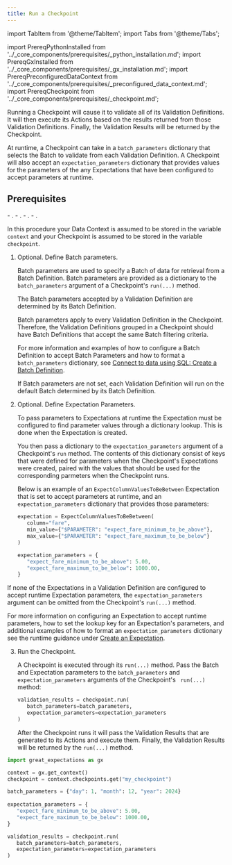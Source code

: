 ```yaml
---
title: Run a Checkpoint
---
```

import TabItem from '@theme/TabItem';
import Tabs from '@theme/Tabs';

import PrereqPythonInstalled from '../_core_components/prerequisites/_python_installation.md';
import PrereqGxInstalled from '../_core_components/prerequisites/_gx_installation.md';
import PrereqPreconfiguredDataContext from '../_core_components/prerequisites/_preconfigured_data_context.md';
import PrereqCheckpoint from '../_core_components/prerequisites/_checkpoint.md';

Running a Checkpoint will cause it to validate all of its Validation Definitions.  It will then execute its Actions based on the results returned from those Validation Definitions.  Finally, the Validation Results will be returned by the Checkpoint.

At runtime, a Checkpoint can take in a `batch_parameters` dictionary that selects the Batch to validate from each Validation Definition.  A Checkpoint will also accept an `expectation_parameters` dictionary that provides values for the parameters of the any Expectations that have been configured to accept parameters at runtime.

<h2>Prerequisites</h2>
- <PrereqPythonInstalled/>.
- <PrereqGxInstalled/>.
- <PrereqPreconfiguredDataContext/>.
- <PrereqCheckpoint/>.

<Tabs>

<TabItem value="procedure" label="Procedure">

In this procedure your Data Context is assumed to be stored in the variable `context` and your Checkpoint is assumed to be stored in the variable `checkpoint`.

1. Optional. Define Batch parameters.

   Batch parameters are used to specify a Batch of data for retrieval from a Batch Definition.  Batch parameters are provided as a dictionary to the `batch_parameters` argument of a Checkpoint's `run(...)` method.

   The Batch parameters accepted by a Validation Definition are determined by its Batch Definition.

   Batch parameters apply to every Validation Definition in the Checkpoint.  Therefore, the Validation Definitions grouped in a Checkpoint should have Batch Definitions that accept the same Batch filtering criteria.
   
   For more information and examples of how to configure a Batch Definition to accept Batch Parameters and how to format a `batch_parameters` dictionary, see [Connect to data using SQL: Create a Batch Definition](/core/connect_to_data/sql_data/sql_data.md?batch_definition=partitioned#create-a-batch-definition).

   If Batch parameters are not set, each Validation Definition will run on the default Batch determined by its Batch Definition.

2. Optional. Define Expectation Parameters.

   To pass parameters to Expectations at runtime the Expectation must be configured to find parameter values through a dictionary lookup.  This is done when the Expectation is created.

   You then pass a dictionary to the `expectation_parameters` argument of a Checkpoint's `run` method.  The contents of this dictionary consist of keys that were defined for parameters when the Checkpoint's Expectations were created, paired with the values that should be used for the corresponding parmeters when the Checkpoint runs.

   Below is an example of an `ExpectColumnValuesToBeBetween` Expectation that is set to accept parameters at runtime, and an `expectation_parameters` dictionary that provides those parameters:

   ```python title="Python"
   expectation = ExpectColumnValuesToBeBetween(
      column="fare",
      min_value={"$PARAMETER": "expect_fare_minimum_to_be_above"},
      max_value={"$PARAMETER": "expect_fare_maximum_to_be_below"}
   )
   
   expectation_parameters = {
      "expect_fare_minimum_to_be_above": 5.00,
      "expect_fare_maximum_to_be_below": 1000.00,
   }
   ```

  If none of the Expectations in a Validation Definition are configured to accept runtime Expectation parameters, the `expectation_parameters` argument can be omitted from the Checkpoint's `run(...)` method.

   For more information on configuring an Expectation to accept runtime parameters, how to set the lookup key for an Expectation's parameters, and additional examples of how to format an `expectation_parameters` dictionary see the runtime guidance under [Create an Expectation](/core/define_expectations/create_an_expectation.md).

3. Run the Checkpoint.

   A Checkpoint is executed through its `run(...)` method.  Pass the Batch and Expectation parameters to the `batch_parameters` and `expectation_parameters` arguments of the Checkpoint's ` run(...)` method:

   ```python
   validation_results = checkpoint.run(
      batch_parameters=batch_parameters,
      expectation_parameters=expectation_parameters
   )
   ```
   
   After the Checkpoint runs it will pass the Validation Results that are generated to its Actions and execute them.  Finally, the Validation Results will be returned by the `run(...)` method. 

</TabItem>

<TabItem value="sample_code" label="Sample code">

```python title="Python"
import great_expectations as gx

context = gx.get_context()
checkpoint = context.checkpoints.get("my_checkpoint")

batch_parameters = {"day": 1, "month": 12, "year": 2024}
   
expectation_parameters = {
   "expect_fare_minimum_to_be_above": 5.00,
   "expect_fare_maximum_to_be_below": 1000.00,
}

validation_results = checkpoint.run(
   batch_parameters=batch_parameters,
   expectation_parameters=expectation_parameters
)
```

</TabItem>

</Tabs>